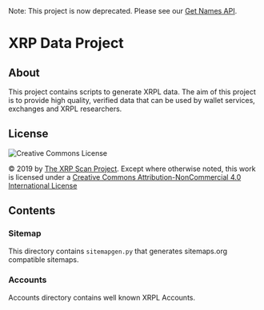 <aside class="warning">
Note: This project is now deprecated. Please see our <a href="https://docs.xrpscan.com/api-doc.html#get-names">Get Names API</a>.
</aside>


# XRP Data Project

## About

This project contains scripts to generate XRPL data. The aim of this
project is to provide high quality, verified data that can be used by
wallet services, exchanges and XRPL researchers.

## License

![Creative Commons License](https://i.creativecommons.org/l/by-nc/4.0/88x31.png)

© 2019 by [The XRP Scan Project](https://xrpscan.com/). Except where otherwise noted, this work is licensed under a [Creative Commons Attribution-NonCommercial 4.0 International License](http://creativecommons.org/licenses/by-nc/4.0/)

## Contents

### Sitemap

This directory contains ```sitemapgen.py``` that generates sitemaps.org compatible sitemaps.

### Accounts

Accounts directory contains well known XRPL Accounts.
